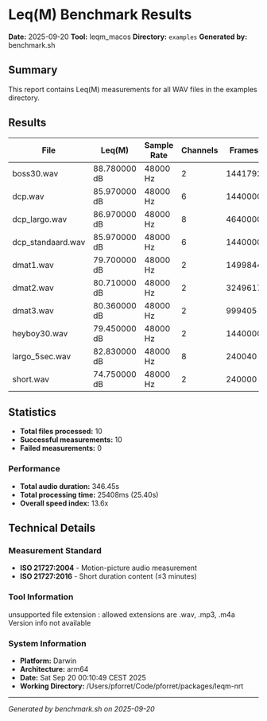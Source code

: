 # Leq(M) Benchmark Results

**Date:** 2025-09-20
**Tool:** leqm_macos
**Directory:** `examples`
**Generated by:** benchmark.sh

## Summary

This report contains Leq(M) measurements for all WAV files in the examples directory.

## Results

| File              | Leq(M)       | Sample Rate | Channels | Frames  | Duration | Processing Time | Speed Index | Status |
|-------------------|--------------|-------------|----------|---------|----------|-----------------|-------------|--------|
| boss30.wav        | 88.780000 dB | 48000 Hz    | 2        | 1441792 | 30.03s   | 980ms           | 30.6x       | ✓      |
| dcp.wav           | 85.970000 dB | 48000 Hz    | 6        | 1440000 | 30.00s   | 2931ms          | 10.2x       | ✓      |
| dcp_largo.wav     | 86.970000 dB | 48000 Hz    | 8        | 4640000 | 96.66s   | 12722ms         | 7.6x        | ✓      |
| dcp_standaard.wav | 85.970000 dB | 48000 Hz    | 6        | 1440000 | 30.00s   | 2978ms          | 10.1x       | ✓      |
| dmat1.wav         | 79.700000 dB | 48000 Hz    | 2        | 1499844 | 31.24s   | 1048ms          | 29.8x       | ✓      |
| dmat2.wav         | 80.710000 dB | 48000 Hz    | 2        | 3249617 | 67.70s   | 2238ms          | 30.2x       | ✓      |
| dmat3.wav         | 80.360000 dB | 48000 Hz    | 2        | 999405  | 20.82s   | 694ms           | 30.0x       | ✓      |
| heyboy30.wav      | 79.450000 dB | 48000 Hz    | 2        | 1440000 | 30.00s   | 993ms           | 30.2x       | ✓      |
| largo_5sec.wav    | 82.830000 dB | 48000 Hz    | 8        | 240040  | 5.00s    | 656ms           | 7.6x        | ✓      |
| short.wav         | 74.750000 dB | 48000 Hz    | 2        | 240000  | 5.00s    | 165ms           | 30.3x       | ✓      |

## Statistics

- **Total files processed:** 10
- **Successful measurements:** 10
- **Failed measurements:** 0

### Performance

- **Total audio duration:** 346.45s
- **Total processing time:** 25408ms (25.40s)
- **Overall speed index:** 13.6x

## Technical Details

### Measurement Standard
- **ISO 21727:2004** - Motion-picture audio measurement
- **ISO 21727:2016** - Short duration content (≤3 minutes)

### Tool Information

unsupported file extension : allowed extensions are .wav, .mp3, .m4a
Version info not available

### System Information
- **Platform:** Darwin
- **Architecture:** arm64
- **Date:** Sat Sep 20 00:10:49 CEST 2025
- **Working Directory:** /Users/pforret/Code/pforret/packages/leqm-nrt

---
*Generated by benchmark.sh on 2025-09-20*
